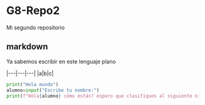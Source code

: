 # G8-Repo2
 Mi segundo repositorio

## markdown

Ya sabemos escribir en este lenguaje plano

|---|---|---|
|a|b|c|

~~~python
print("Hola mundo")
alumno=input("Escribe tu nombre:")
print(f"Hola{alumno} cómo estás? espero que clasifiques al siguiente nivel")
~~~